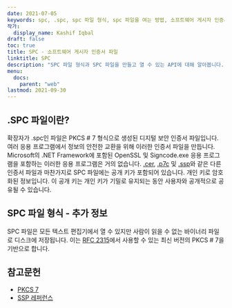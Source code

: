 ```yaml
---
date: 2021-07-05
keywords: spc, .spc, spc 파일 형식, spc 파일을 여는 방법, 소프트웨어 게시자 인증서 파일
작가:
  display_name: Kashif Iqbal
draft: false
toc: true
title: SPC - 소프트웨어 게시자 인증서 파일
linktitle: SPC
description: "SPC 파일 형식과 SPC 파일을 만들고 열 수 있는 API에 대해 알아봅니다."
menu:
  docs:
    parent: "web"
lastmod: 2021-09-30
---
```


## .SPC 파일이란?

확장자가 .spc인 파일은 PKCS # 7 형식으로 생성된 디지털 보안 인증서 파일입니다. 여러 응용 프로그램에서 정보의 안전한 교환을 위해 이러한 인증서 파일을 만듭니다. Microsoft의 .NET Framework에 포함된 OpenSSL 및 Signcode.exe 응용 프로그램을 포함하는 이러한 응용 프로그램은 거의 없습니다. [.cer](/ko/web/cer/), [.p7c](/ko/web/p7c/) 및 [.ssp](/ko/web/ssp/)와 같은 다른 인증서 파일과 마찬가지로 SPC 파일에는 공개 키가 포함되어 있습니다. 개인 키로 암호화된 정보입니다. 이 공개 키는 개인 키가 기밀로 유지되는 동안 사용자와 공개적으로 공유될 수 있습니다.

## SPC 파일 형식 - 추가 정보

SPC 파일은 모든 텍스트 편집기에서 열 수 있지만 사람이 읽을 수 없는 바이너리 파일로 디스크에 저장됩니다. 이는 [RFC 2315](https://datatracker.ietf.org/doc/html/rfc2315)에서 사용할 수 있는 최신 버전의 PKCS # 7을 기반으로 합니다.

## 참고문헌

* [PKCS 7](https://en.wikipedia.org/wiki/PKCS_7)
* [SSP 레퍼런스](https://scalate.github.io/scalate/documentation/ssp-reference.html)

